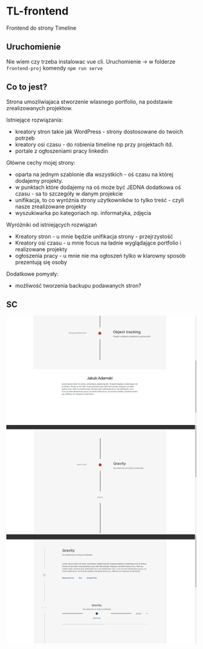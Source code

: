 # TL-frontend
Frontend do strony Timeline

## Uruchomienie
Nie wiem czy trzeba instalowac vue cli. Uruchomienie -> w folderze <code>frontend-proj</code> komendy <code>npm run serve</code>

## Co to jest?
Strona umozliwiajaca stworzenie wlasnego portfolio, na podstawie zrealizowanych projektow. <br>

Istniejące rozwiązania:
- kreatory stron takie jak WordPress - strony dostosowane do twoich potrzeb
- kreatory osi czasu - do robienia timeline np przy projektach itd.
- portale z ogłoszeniami pracy linkedin 

Główne cechy mojej strony:
- oparta na jednym szablonie dla wszystkich - oś czasu na której dodajemy projekty.
- w punktach które dodajemy na oś może być JEDNA dodatkowa oś czasu - sa to szczegóły w danym projekcie
- unifikacja, to co wyróżnia strony użytkowników to tylko treść - czyli nasze zrealizowane projekty
- wyszukiwarka po kategoriach np. informatyka, zdjęcia

Wyróżniki od istniejących rozwiązań
- Kreatory stron - u mnie będzie unifikacja strony - przejrzystość
- Kreatory osi czasu - u mnie focus na ładnie wyglądające portfolio i realizowane projekty
- ogłoszenia pracy - u mnie nie ma ogłoszeń tylko w klarowny sposób prezentują się osoby

Dodatkowe pomysły:
- możliwość tworzenia backupu podawanych stron?

## SC
![1](1.png)
![2](2.png)
![3](3.png)
